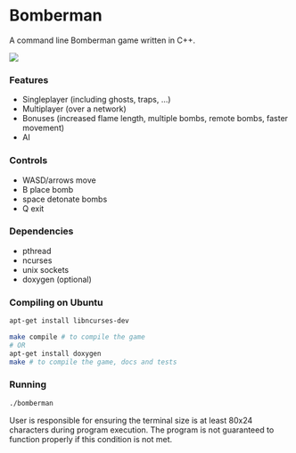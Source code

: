 # Bomberman #
A command line Bomberman game written in C++.

![](http://i.imgur.com/QE7mLYm.gif)

### Features ###
* Singleplayer (including ghosts, traps, ...)
* Multiplayer (over a network)
* Bonuses (increased flame length, multiple bombs, remote bombs, faster movement)
* AI

### Controls ###
* WASD/arrows move
* B place bomb
* space detonate bombs
* Q exit

### Dependencies ###
* pthread
* ncurses
* unix sockets
* doxygen (optional)

### Compiling on Ubuntu ###
```Bash
apt-get install libncurses-dev

make compile # to compile the game 
# OR
apt-get install doxygen
make # to compile the game, docs and tests
```

### Running ###
```Bash
./bomberman
```
User is responsible for ensuring the terminal size is at least 
80x24 characters during program execution. The program is not
guaranteed to function properly if this condition is not met.
